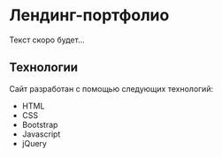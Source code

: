 # Лендинг-портфолио

Текст скоро будет...

## Технологии

Сайт разработан с помощью следующих технологий:

* HTML
* CSS
* Bootstrap
* Javascript
* jQuery